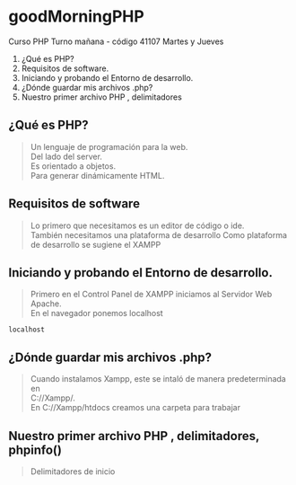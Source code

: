 # goodMorningPHP
Curso PHP Turno mañana - código 41107 Martes y Jueves

  1. ¿Qué es PHP?
  2. Requisitos de software.
  3. Iniciando y probando el Entorno de desarrollo.
  4. ¿Dónde guardar mis archivos .php?
  5. Nuestro primer archivo PHP , delimitadores

## ¿Qué es PHP?

> Un lenguaje de programación para la web.  
> Del lado del server.   
> Es orientado a objetos.   
> Para generar dinámicamente HTML.   

## Requisitos de software

> Lo primero que necesitamos es un 
> editor de código o ide.  
> También necesitamos una plataforma de desarrollo
> Como plataforma de desarrollo se sugiene el XAMPP  

## Iniciando y probando el Entorno de desarrollo.

> Primero en el Control Panel de XAMPP iniciamos al Servidor Web Apache.  
> En el navegador ponemos localhost  

    localhost  
    
## ¿Dónde guardar mis archivos .php?

> Cuando instalamos Xampp, este se intaló de manera predeterminada en  
> C://Xampp/.  
> En C://Xampp/htdocs creamos una carpeta para trabajar

## Nuestro primer archivo PHP , delimitadores, phpinfo()

> Delimitadores 
  de inicio <?php  
  de fin ?>